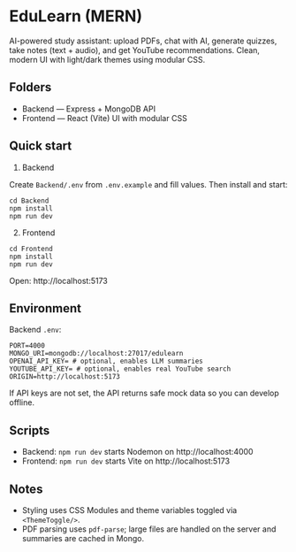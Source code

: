 # EduLearn (MERN)

AI-powered study assistant: upload PDFs, chat with AI, generate quizzes, take notes (text + audio), and get YouTube recommendations. Clean, modern UI with light/dark themes using modular CSS.

## Folders
- Backend — Express + MongoDB API
- Frontend — React (Vite) UI with modular CSS

## Quick start

1) Backend

Create `Backend/.env` from `.env.example` and fill values. Then install and start:

```
cd Backend
npm install
npm run dev
```

2) Frontend

```
cd Frontend
npm install
npm run dev
```

Open: http://localhost:5173

## Environment

Backend `.env`:

```
PORT=4000
MONGO_URI=mongodb://localhost:27017/edulearn
OPENAI_API_KEY= # optional, enables LLM summaries
YOUTUBE_API_KEY= # optional, enables real YouTube search
ORIGIN=http://localhost:5173
```

If API keys are not set, the API returns safe mock data so you can develop offline.

## Scripts

- Backend: `npm run dev` starts Nodemon on http://localhost:4000
- Frontend: `npm run dev` starts Vite on http://localhost:5173

## Notes

- Styling uses CSS Modules and theme variables toggled via `<ThemeToggle/>`.
- PDF parsing uses `pdf-parse`; large files are handled on the server and summaries are cached in Mongo.
